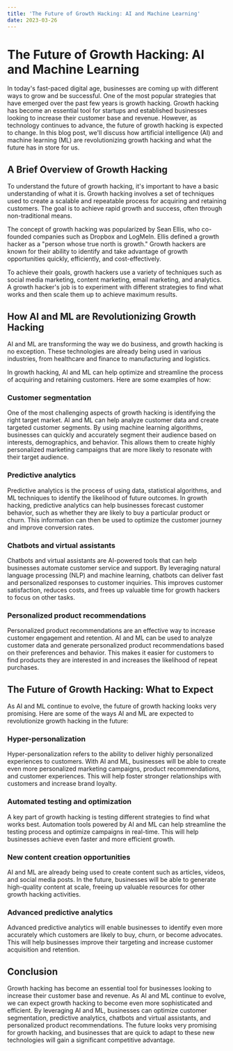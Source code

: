 ```yaml
---
title: 'The Future of Growth Hacking: AI and Machine Learning'
date: 2023-03-26
---
```


# The Future of Growth Hacking: AI and Machine Learning

In today's fast-paced digital age, businesses are coming up with different ways to grow and be successful. One of the most popular strategies that have emerged over the past few years is growth hacking. Growth hacking has become an essential tool for startups and established businesses looking to increase their customer base and revenue. However, as technology continues to advance, the future of growth hacking is expected to change. In this blog post, we'll discuss how artificial intelligence (AI) and machine learning (ML) are revolutionizing growth hacking and what the future has in store for us.

## A Brief Overview of Growth Hacking

To understand the future of growth hacking, it's important to have a basic understanding of what it is. Growth hacking involves a set of techniques used to create a scalable and repeatable process for acquiring and retaining customers. The goal is to achieve rapid growth and success, often through non-traditional means.

The concept of growth hacking was popularized by Sean Ellis, who co-founded companies such as Dropbox and LogMeIn. Ellis defined a growth hacker as a "person whose true north is growth." Growth hackers are known for their ability to identify and take advantage of growth opportunities quickly, efficiently, and cost-effectively.

To achieve their goals, growth hackers use a variety of techniques such as social media marketing, content marketing, email marketing, and analytics. A growth hacker's job is to experiment with different strategies to find what works and then scale them up to achieve maximum results.

## How AI and ML are Revolutionizing Growth Hacking

AI and ML are transforming the way we do business, and growth hacking is no exception. These technologies are already being used in various industries, from healthcare and finance to manufacturing and logistics.

In growth hacking, AI and ML can help optimize and streamline the process of acquiring and retaining customers. Here are some examples of how:

### Customer segmentation

One of the most challenging aspects of growth hacking is identifying the right target market. AI and ML can help analyze customer data and create targeted customer segments. By using machine learning algorithms, businesses can quickly and accurately segment their audience based on interests, demographics, and behavior. This allows them to create highly personalized marketing campaigns that are more likely to resonate with their target audience.

### Predictive analytics

Predictive analytics is the process of using data, statistical algorithms, and ML techniques to identify the likelihood of future outcomes. In growth hacking, predictive analytics can help businesses forecast customer behavior, such as whether they are likely to buy a particular product or churn. This information can then be used to optimize the customer journey and improve conversion rates.

### Chatbots and virtual assistants

Chatbots and virtual assistants are AI-powered tools that can help businesses automate customer service and support. By leveraging natural language processing (NLP) and machine learning, chatbots can deliver fast and personalized responses to customer inquiries. This improves customer satisfaction, reduces costs, and frees up valuable time for growth hackers to focus on other tasks.

### Personalized product recommendations

Personalized product recommendations are an effective way to increase customer engagement and retention. AI and ML can be used to analyze customer data and generate personalized product recommendations based on their preferences and behavior. This makes it easier for customers to find products they are interested in and increases the likelihood of repeat purchases.

## The Future of Growth Hacking: What to Expect

As AI and ML continue to evolve, the future of growth hacking looks very promising. Here are some of the ways AI and ML are expected to revolutionize growth hacking in the future:

### Hyper-personalization

Hyper-personalization refers to the ability to deliver highly personalized experiences to customers. With AI and ML, businesses will be able to create even more personalized marketing campaigns, product recommendations, and customer experiences. This will help foster stronger relationships with customers and increase brand loyalty.

### Automated testing and optimization

A key part of growth hacking is testing different strategies to find what works best. Automation tools powered by AI and ML can help streamline the testing process and optimize campaigns in real-time. This will help businesses achieve even faster and more efficient growth.

### New content creation opportunities

AI and ML are already being used to create content such as articles, videos, and social media posts. In the future, businesses will be able to generate high-quality content at scale, freeing up valuable resources for other growth hacking activities.

### Advanced predictive analytics

Advanced predictive analytics will enable businesses to identify even more accurately which customers are likely to buy, churn, or become advocates. This will help businesses improve their targeting and increase customer acquisition and retention.

## Conclusion

Growth hacking has become an essential tool for businesses looking to increase their customer base and revenue. As AI and ML continue to evolve, we can expect growth hacking to become even more sophisticated and efficient. By leveraging AI and ML, businesses can optimize customer segmentation, predictive analytics, chatbots and virtual assistants, and personalized product recommendations. The future looks very promising for growth hacking, and businesses that are quick to adapt to these new technologies will gain a significant competitive advantage.
